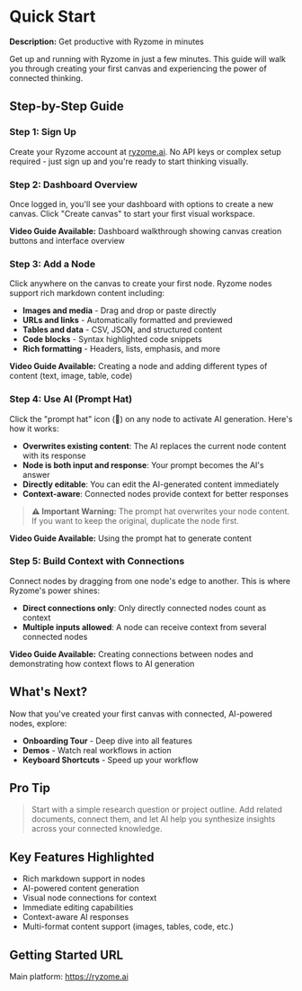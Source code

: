 ﻿
# Quick Start

**Description:**  Get productive with Ryzome in minutes

Get up and running with Ryzome in just a few minutes. This guide will walk you through creating your first canvas and experiencing the power of connected thinking.

## Step-by-Step Guide

### Step 1: Sign Up

Create your Ryzome account at  [ryzome.ai](https://ryzome.ai/). No API keys or complex setup required - just sign up and you're ready to start thinking visually.

### Step 2: Dashboard Overview

Once logged in, you'll see your dashboard with options to create a new canvas. Click "Create canvas" to start your first visual workspace.

**Video Guide Available:**  Dashboard walkthrough showing canvas creation buttons and interface overview

### Step 3: Add a Node

Click anywhere on the canvas to create your first node. Ryzome nodes support rich markdown content including:

-   **Images and media**  - Drag and drop or paste directly
-   **URLs and links**  - Automatically formatted and previewed
-   **Tables and data**  - CSV, JSON, and structured content
-   **Code blocks**  - Syntax highlighted code snippets
-   **Rich formatting**  - Headers, lists, emphasis, and more

**Video Guide Available:**  Creating a node and adding different types of content (text, image, table, code)

### Step 4: Use AI (Prompt Hat)

Click the "prompt hat" icon (🎩) on any node to activate AI generation. Here's how it works:

-   **Overwrites existing content**: The AI replaces the current node content with its response
-   **Node is both input and response**: Your prompt becomes the AI's answer
-   **Directly editable**: You can edit the AI-generated content immediately
-   **Context-aware**: Connected nodes provide context for better responses

> **⚠️ Important Warning:**  The prompt hat overwrites your node content. If you want to keep the original, duplicate the node first.

**Video Guide Available:**  Using the prompt hat to generate content

### Step 5: Build Context with Connections

Connect nodes by dragging from one node's edge to another. This is where Ryzome's power shines:

-   **Direct connections only**: Only directly connected nodes count as context
-   **Multiple inputs allowed**: A node can receive context from several connected nodes

**Video Guide Available:**  Creating connections between nodes and demonstrating how context flows to AI generation

## What's Next?

Now that you've created your first canvas with connected, AI-powered nodes, explore:

-   **Onboarding Tour**  - Deep dive into all features
-   **Demos**  - Watch real workflows in action
-   **Keyboard Shortcuts**  - Speed up your workflow

## Pro Tip

> Start with a simple research question or project outline. Add related documents, connect them, and let AI help you synthesize insights across your connected knowledge.

## Key Features Highlighted

-   Rich markdown support in nodes
-   AI-powered content generation
-   Visual node connections for context
-   Immediate editing capabilities
-   Context-aware AI responses
-   Multi-format content support (images, tables, code, etc.)

## Getting Started URL

Main platform: https://ryzome.ai
